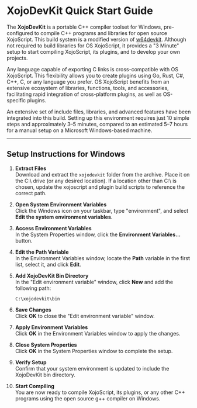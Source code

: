 # XojoDevKit Quick Start Guide

The **XojoDevKit** is a portable C++ compiler toolset for Windows, pre-configured to compile C++ programs and libraries for open source XojoScript. This build system is a modified version of [w64devkit](https://github.com/skeeto/w64devkit). Although not required to build libraries for OS XojoScript, it provides a "3 Minute" setup to start compiling XojoScript, its plugins, and to develop your own projects.

Any language capable of exporting C links is cross-compatible with OS XojoScript. This flexibility allows you to create plugins using Go, Rust, C#, C++, C, or any language you prefer. OS XojoScript benefits from an extensive ecosystem of libraries, functions, tools, and accessories, facilitating rapid integration of cross-platform plugins, as well as OS-specific plugins.

An extensive set of include files, libraries, and advanced features have been integrated into this build. Setting up this environment requires just 10 simple steps and approximately 3–5 minutes, compared to an estimated 5–7 hours for a manual setup on a Microsoft Windows-based machine.

---

## Setup Instructions for Windows

1. **Extract Files**  
   Download and extract the `xojodevkit` folder from the archive. Place it on the C:\ drive (or any desired location). If a location other than C:\ is chosen, update the xojoscript and plugin build scripts to reference the correct path.

2. **Open System Environment Variables**  
   Click the Windows icon on your taskbar, type "environment", and select **Edit the system environment variables**.

3. **Access Environment Variables**  
   In the System Properties window, click the **Environment Variables...** button.

4. **Edit the Path Variable**  
   In the Environment Variables window, locate the **Path** variable in the first list, select it, and click **Edit**.

5. **Add XojoDevKit Bin Directory**  
   In the "Edit environment variable" window, click **New** and add the following path:
   ```
   C:\xojodevkit\bin
   ```

6. **Save Changes**  
   Click **OK** to close the "Edit environment variable" window.

7. **Apply Environment Variables**  
   Click **OK** in the Environment Variables window to apply the changes.

8. **Close System Properties**  
   Click **OK** in the System Properties window to complete the setup.

9. **Verify Setup**  
   Confirm that your system environment is updated to include the XojoDevKit bin directory.

10. **Start Compiling**  
    You are now ready to compile XojoScript, its plugins, or any other C++ programs using the open source g++ compiler on Windows.